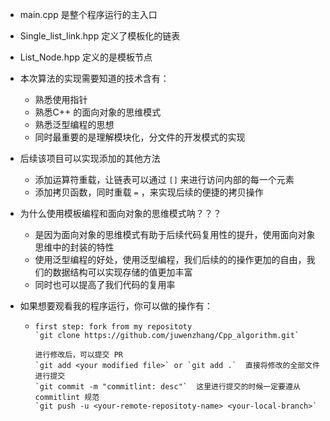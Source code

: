 * main.cpp 是整个程序运行的主入口
* Single_list_link.hpp 定义了模板化的链表
* List_Node.hpp 定义的是模板节点

* 本次算法的实现需要知道的技术含有：
  * 熟悉使用指针
  * 熟悉C++ 的面向对象的思维模式
  * 熟悉泛型编程的思想
  * 同时最重要的是理解模块化，分文件的开发模式的实现

* 后续该项目可以实现添加的其他方法
  * 添加运算符重载，让链表可以通过 `[]` 来进行访问内部的每一个元素
  * 添加拷贝函数，同时重载 `=` ，来实现后续的便捷的拷贝操作

* 为什么使用模板编程和面向对象的思维模式呐？？？
  * 是因为面向对象的思维模式有助于后续代码复用性的提升，使用面向对象思维中的封装的特性
  * 使用泛型编程的好处，使用泛型编程，我们后续的的操作更加的自由，我们的数据结构可以实现存储的值更加丰富
  * 同时也可以提高了我们代码的复用率     

* 如果想要观看我的程序运行，你可以做的操作有：
  * ```
    first step: fork from my repositoty
    `git clone https://github.com/juwenzhang/Cpp_algorithm.git`

    进行修改后，可以提交 PR 
    `git add <your modified file>` or `git add .`  直接将修改的全部文件进行提交
    `git commit -m "commitlint: desc"`  这里进行提交的时候一定要遵从 commitlint 规范
    `git push -u <your-remote-repositoty-name> <your-local-branch>`
    ```  